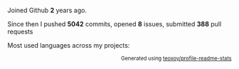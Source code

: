 Joined Github **2** years ago.

Since then I pushed **5042** commits, opened **8** issues, submitted **388** pull requests

Most used languages across my projects:


<p align="right"><sub>Generated using <a href="https://github.com/marketplace/actions/profile-readme-stats">teoxoy/profile-readme-stats</a></sub></p>

